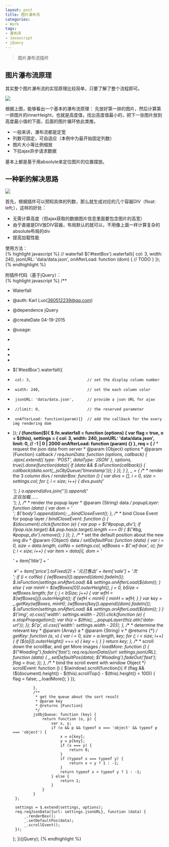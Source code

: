```yaml
---
layout: post
title: 图片瀑布流
categories:
- Work
tags:
- 瀑布流
- Javascript
- jQuery
---
```


> 图片瀑布流插件  

## 图片瀑布流原理  

其实整个图片瀑布流的实现原理比较简单，只要了解了整个流程即可。

![](http://i1154.photobucket.com/albums/p531/luolinjia/blog%20images/0522-2015_zpsvmuiw8az.png)  

根据上图，能够看出一个基本的瀑布流原理： 先放好第一排的图片，然后计算第一排图片的innerHeight，也就是高度值，找出高度值最小的，把下一张图片放到高度最小值的下面，后面的图片循环依此类推。

- 一般来讲，瀑布流都是定宽
- 列数可固定，可自适应（本例中为最开始固定列数）
- 图片大小等比例缩放
- 下拉ajax异步请求数据  

基本上都是基于用absolute来定位图片的位置摆放。  


## 一种新的解决思路  

![](http://i1154.photobucket.com/albums/p531/luolinjia/blog%20images/0522-2015-2_zpsefmuleqd.png)  

首先，根据插件可以预知具体的列数，那么就生成对应的几个容器DIV（float: left;），这样的好处：  

- 无需计算高度（但ajax获取的数据图片信息里面要包含图片的高宽）
- 由于直接是DIV放DIV容器，布局默认的就可以，不用像上面一样计算复杂的absolute布局的div
- 提高加载性能  

使用方法：  
{% highlight javascript %}
// waterfall
$('#textBox').waterfall({
	col: 3, 
	width: 240,
	jsonURL: 'data/data.json',
	onAfterLoad: function (dom) {
		// TODO
	}
});
{% endhighlight %}

附插件代码（基于jQuery）：  
{% highlight javascript %}
/**
 * Waterfall
 * @auth: Karl Luo(360512239@qq.com)
 * @dependence jQuery
 * @createDate 04-19-2015
 * @usage:
 * <div id="testBox">
 *
 * </div>
 *
 * $('#testBox').waterfall({
 *      col: 3, 						// set the display column number
 *      width: 240,  					// set the each column color
 *      jsonURL: 'data/data.json',   	// provide a json URL for ajax
 *      //limit: 0,  					// the reserved parameter
 *      onAfterLoad: function(param){}	// add the callback for the every img rendering dom
 * });
 **/
(function($){
	$.fn.waterfall = function (options) {
		var flag = true,
			o = $(this),
			settings = {
				col: 3,
				width: 240,
				jsonURL: 'data/data.json',
				limit: 0, // -1 | 0 | 2000
				onAfterLoad: function (param) {}
			}, req = {
				/**
				 * request the json data from server
				 * @param {Object} options
				 * @param {Function} callback
				 */
				reqJsonData: function (options, callback) {
					$.ajax($.extend({
						type: 'POST',
						dataType: 'JSON'
					}, options, true)).done(function(data){
						if (data && $.isFunction(callback)) {
							callback(data.sort(_.jsObjQueue('timestamp')));
						}
					});
				}
			}, _ = {
				/**
				 * render the 3 column divs
				 */
				renderBox: function () {
					var divs = [], i = 0, size = settings.col;
					for (; i < size; i++) {
						divs.push('<div class="wf-box"></div>');
					}
					o.append(divs.join('')).append('<div id="loading">正在加载……</div>');
				},
				/**
				 * render the popup layer
				 * @param {String} data
				 */
				popupLayer: function (data) {
					var dom = '<div id="popup_div" class="popup-div"><div class="popup-div-content"><img src="' + data + '" alt=""/></div></div><div id="bg"></div>';
					$('body').append(dom);
					_.bindCloseEvent();
				},
				/**
				 * bind Close Event for popup layer
				 */
				bindCloseEvent: function () {
					$(document).click(function (e) {
						var pop = $('#popup_div');
						if (!pop.is(e.target) && pop.has(e.target).length === 0) {
							$('#bg, #popup_div').remove();
						}
					});
				},
				/**
				 * set the default position about the new img div
				 * @param {Object} data
				 */
				setDefaultPos: function (data) {
					var i = 0, size = data.length, colNo = settings.col, wfBoxes = $('.wf-box', o);
					for (; i < size; i++) {
						var item = data[i], dom = '<div class="mb20"><div class="wf-box-title"><a href="javascript:;"><img data-url="' + item['img']['img'] + '" src="' + item['img']['img'] + '" alt=""/></a><p><span>' + item['title'] + '</span></p></div><div class="wf-box-info"><span class="wf-box-info-price"><span>￥' + item['price'].toFixed(2) + '</span>元</span><span class="wf-box-info-sale">已售出<span>' + item['sale'] + '</span>次</span></div></div>';
						if (i < colNo) {
							$(wfBoxes[i]).append($(dom).fadeIn());
							$.isFunction(settings.onAfterLoad) && settings.onAfterLoad($(dom));
						} else {
							var minH = $(wfBoxes[0]).outerHeight(), j = 0, bSize = wfBoxes.length;
							for (; j < bSize; j++) {
								var wfH = $(wfBoxes[j]).outerHeight();
								if (wfH < minH) {
									minH = wfH;
								}
							}
							var key = _.getKey(wfBoxes, minH);
							$(wfBoxes[key]).append($(dom).fadeIn());
							$.isFunction(settings.onAfterLoad) && settings.onAfterLoad($(dom));
						}
					}
					$('img', o).css({'width': settings.width - 20}).click(function (e) {
						e.stopPropagation();
						var thiz = $(this);
						_.popupLayer(thiz.attr('data-url'));
					});
					$('p', o).css({'width': settings.width - 20});
				},
				/**
				 * determine the relevant key
				 * @param {Array} a
				 * @param {String} v
				 * @returns {*}
				 */
				getKey: function (a, v) {
					var i = 0, size = a.length, key;
					for (; i < size; i++) {
						if ($(a[i]).outerHeight() === v) {
							key = i;
						}
					}
					return key;
				},
				/**
				 * scroll down the scrollBar, and get More images
				 */
				loadMore: function () {
					$("#loading").fadeIn('fast');
					req.reqJsonData({url: settings.jsonURL}, function (data) {
						_.setDefaultPos(data);
						$('#loading').fadeOut('fast');
						flag = true;
					});
				},
				/**
				 * bind the scroll event with window Object
				 */
				scrollEvent: function () {
					$(window).scroll(function(){
						if (flag && ($(document).height() - $(this).scrollTop() - $(this).height() < 100)) {
							flag = false;
							_.loadMore();
						}
					});

				},
				/**
				 * get the queue about the sort result
				 * @param key
				 * @returns {Function}
				 */
				jsObjQueue: function (key) {
					return function (o, p) {
						var x, y;
						if (o && p && typeof o === 'object' && typeof p === 'object') {
							x = o[key];
							y = p[key];
							if (x === y) {
								return 0;
							}
							if (typeof x === typeof y) {
								return x < y ? 1 : -1;
							}
							return typeof x < typeof y ? 1 : -1;
						} else {
							return 1;
						}
					}
				}
		};

		settings = $.extend(settings, options);
		req.reqJsonData({url: settings.jsonURL}, function (data) {
			_.renderBox();
			_.setDefaultPos(data);
			_.scrollEvent();
		});
	};
})(jQuery);
{% endhighlight %}